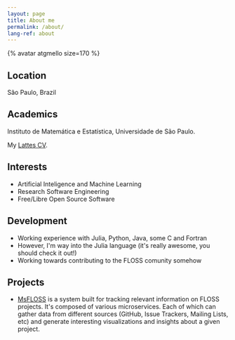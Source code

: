 ```yaml
---
layout: page
title: About me
permalink: /about/
lang-ref: about
---
```

{% avatar atgmello size=170 %}

## Location

São Paulo, Brazil

## Academics

Instituto de Matemática e Estatística, Universidade de São Paulo.

My [Lattes CV]( http://lattes.cnpq.br/1005222224619536).

## Interests

- Artificial Inteligence and Machine Learning
- Research Software Engineering
- Free/Libre Open Source Software

## Development

- Working experience with Julia, Python, Java, some C and Fortran
- However, I'm way into the Julia language (it's really awesome, you should check it out!)
- Working towards contributing to the FLOSS comunity somehow

## Projects

- [MsFLOSS](https://gitlab.com/flusp/msfloss/msfloss/wikis/home) is a system built for tracking relevant information on FLOSS projects. It's composed of various microservices. Each of which can gather data from different sources (GitHub, Issue Trackers, Mailing Lists, etc) and generate interesting visualizations and insights about a given project.
